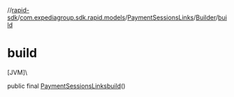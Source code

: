 //[rapid-sdk](../../../../index.md)/[com.expediagroup.sdk.rapid.models](../../index.md)/[PaymentSessionsLinks](../index.md)/[Builder](index.md)/[build](build.md)

# build

[JVM]\

public final [PaymentSessionsLinks](../index.md)[build](build.md)()
